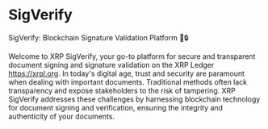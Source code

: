 # SigVerify
SigVerify: Blockchain Signature Validation Platform 📜🔒

Welcome to XRP SigVerify, your go-to platform for secure and transparent document signing and signature validation on the XRP Ledger https://xrpl.org. In today's digital age, trust and security are paramount when dealing with important documents. Traditional methods often lack transparency and expose stakeholders to the risk of tampering. XRP SigVerify addresses these challenges by harnessing blockchain technology for document signing and verification, ensuring the integrity and authenticity of your documents.
